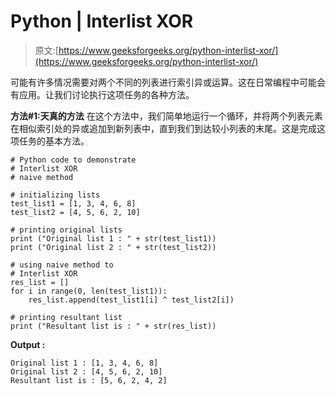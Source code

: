 # Python | Interlist XOR

> 原文:[https://www.geeksforgeeks.org/python-interlist-xor/](https://www.geeksforgeeks.org/python-interlist-xor/)

可能有许多情况需要对两个不同的列表进行索引异或运算。这在日常编程中可能会有应用。让我们讨论执行这项任务的各种方法。

**方法#1:天真的方法**
在这个方法中，我们简单地运行一个循环，并将两个列表元素在相似索引处的异或追加到新列表中，直到我们到达较小列表的末尾。这是完成这项任务的基本方法。

```
# Python code to demonstrate 
# Interlist XOR
# naive method 

# initializing lists
test_list1 = [1, 3, 4, 6, 8]
test_list2 = [4, 5, 6, 2, 10]

# printing original lists
print ("Original list 1 : " + str(test_list1))
print ("Original list 2 : " + str(test_list2))

# using naive method to 
# Interlist XOR
res_list = []
for i in range(0, len(test_list1)):
    res_list.append(test_list1[i] ^ test_list2[i])

# printing resultant list 
print ("Resultant list is : " + str(res_list))
```

**Output :**

```
Original list 1 : [1, 3, 4, 6, 8]
Original list 2 : [4, 5, 6, 2, 10]
Resultant list is : [5, 6, 2, 4, 2]

```
